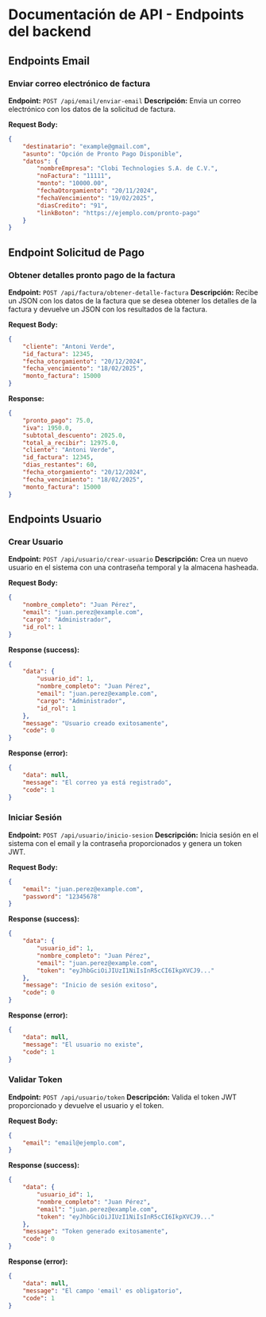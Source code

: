 # Documentación de API - Endpoints del backend

## Endpoints Email

### **Enviar correo electrónico de factura**
**Endpoint:** `POST /api/email/enviar-email`
**Descripción:** Envia un correo electrónico con los datos de la solicitud de factura.

**Request Body:**
```json
{
    "destinatario": "example@gmail.com",
    "asunto": "Opción de Pronto Pago Disponible",
    "datos": {
        "nombreEmpresa": "Clobi Technologies S.A. de C.V.",
        "noFactura": "11111",
        "monto": "10000.00",
        "fechaOtorgamiento": "20/11/2024",
        "fechaVencimiento": "19/02/2025",
        "diasCredito": "91",
        "linkBoton": "https://ejemplo.com/pronto-pago"
    }
}

```

## Endpoint Solicitud de Pago

### **Obtener detalles pronto pago de la factura**
**Endpoint:** `POST /api/factura/obtener-detalle-factura`
**Descripción:** Recibe un JSON con los datos de la factura que se desea obtener los detalles de la factura y devuelve un JSON con los resultados de la factura.

**Request Body:**
```json
{
    "cliente": "Antoni Verde",
    "id_factura": 12345,
    "fecha_otorgamiento": "20/12/2024",
    "fecha_vencimiento": "18/02/2025",
    "monto_factura": 15000
}
```

**Response:**
```json
{
    "pronto_pago": 75.0,
    "iva": 1950.0,
    "subtotal_descuento": 2025.0,
    "total_a_recibir": 12975.0,
    "cliente": "Antoni Verde",
    "id_factura": 12345,
    "dias_restantes": 60,
    "fecha_otorgamiento": "20/12/2024",
    "fecha_vencimiento": "18/02/2025",
    "monto_factura": 15000
}
```

## Endpoints Usuario

### **Crear Usuario**
**Endpoint:** `POST /api/usuario/crear-usuario`
**Descripción:** Crea un nuevo usuario en el sistema con una contraseña temporal y la almacena hasheada.

**Request Body:**
```json
{
    "nombre_completo": "Juan Pérez",
    "email": "juan.perez@example.com",
    "cargo": "Administrador",
    "id_rol": 1
}

```

**Response (success):**
```json
{
    "data": {
        "usuario_id": 1,
        "nombre_completo": "Juan Pérez",
        "email": "juan.perez@example.com",
        "cargo": "Administrador",
        "id_rol": 1
    },
    "message": "Usuario creado exitosamente",
    "code": 0
}
```
**Response (error):**
```json
{
    "data": null,
    "message": "El correo ya está registrado",
    "code": 1
}

```

### **Iniciar Sesión**

**Endpoint:** `POST /api/usuario/inicio-sesion`
**Descripción:** Inicia sesión en el sistema con el email y la contraseña proporcionados y genera un token JWT.

**Request Body:**
```json
{
    "email": "juan.perez@example.com",
    "password": "12345678"
}
```

**Response (success):**
```json
{
    "data": {
        "usuario_id": 1,
        "nombre_completo": "Juan Pérez",
        "email": "juan.perez@example.com",
        "token": "eyJhbGciOiJIUzI1NiIsInR5cCI6IkpXVCJ9..."
    },
    "message": "Inicio de sesión exitoso",
    "code": 0
}
```
**Response (error):**
```json
{
    "data": null,
    "message": "El usuario no existe",
    "code": 1
}
```

### **Validar Token**

**Endpoint:** `POST /api/usuario/token`
**Descripción:** Valida el token JWT proporcionado y devuelve el usuario y el token.

**Request Body:**
```json
{
    "email": "email@ejemplo.com",
}


```

**Response (success):**
```json
{
    "data": {
        "usuario_id": 1,
        "nombre_completo": "Juan Pérez",
        "email": "juan.perez@example.com",
        "token": "eyJhbGciOiJIUzI1NiIsInR5cCI6IkpXVCJ9..."
    },
    "message": "Token generado exitosamente",
    "code": 0
}
```
**Response (error):**
```json
{
    "data": null,
    "message": "El campo 'email' es obligatorio",
    "code": 1
}
```